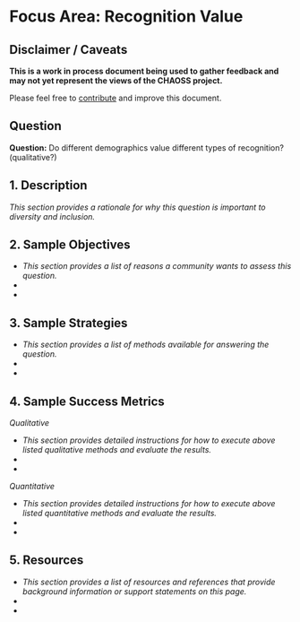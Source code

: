 # Focus Area: Recognition Value

## Disclaimer / Caveats

**This is a work in process document being used to gather feedback and may not yet represent the views of the CHAOSS project.**

Please feel free to [contribute](https://github.com/chaoss/wg-diversity-inclusion/blob/master/CONTRIBUTING.md) and improve this document.

## Question

**Question:**  Do different demographics value different types of recognition? (qualitative?) 


## 1. Description

_This section provides a rationale for why this question is important to diversity and inclusion._


## 2. Sample Objectives

- _This section provides a list of reasons a community wants to assess this question._
-
-


## 3. Sample Strategies

- _This section provides a list of methods available for answering the question._
-
-


## 4. Sample Success Metrics
_Qualitative_

- _This section provides detailed instructions for how to execute above listed qualitative methods and evaluate the results._
-
-


_Quantitative_

- _This section provides detailed instructions for how to execute above listed quantitative methods and evaluate the results._
-
-


## 5. Resources

- _This section provides a list of resources and references that provide background information or support statements on this page._
-
-
